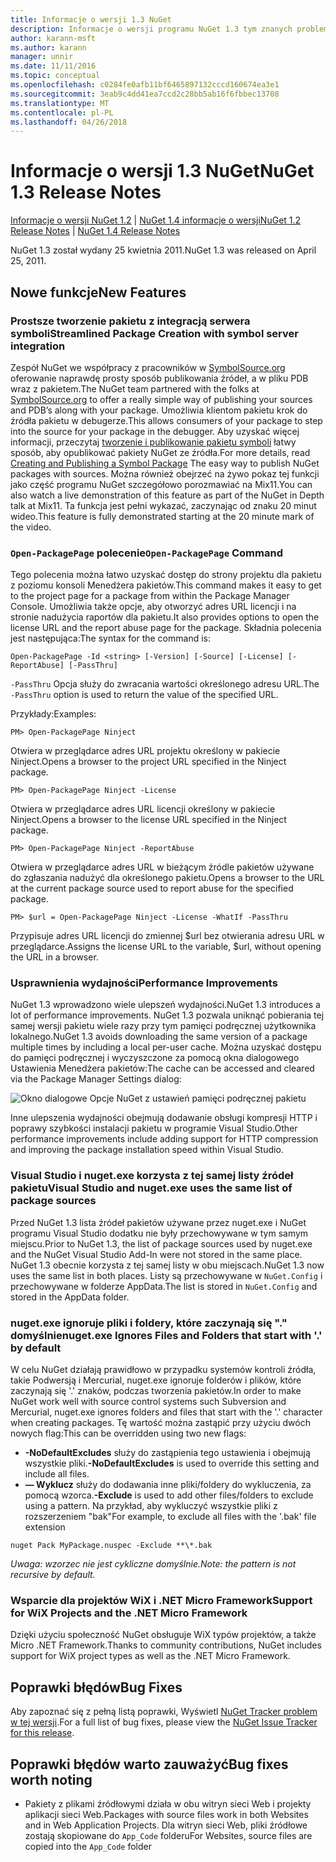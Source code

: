 ```yaml
---
title: Informacje o wersji 1.3 NuGet
description: Informacje o wersji programu NuGet 1.3 tym znanych problemów, poprawki, dodatkowe funkcje i dcr.
author: karann-msft
ms.author: karann
manager: unnir
ms.date: 11/11/2016
ms.topic: conceptual
ms.openlocfilehash: c0284fe0afb11bf6465897132cccd160674ea3e1
ms.sourcegitcommit: 3eab9c4dd41ea7ccd2c28bb5ab16f6fbbec13708
ms.translationtype: MT
ms.contentlocale: pl-PL
ms.lasthandoff: 04/26/2018
---
```

# <a name="nuget-13-release-notes"></a><span data-ttu-id="dccc2-103">Informacje o wersji 1.3 NuGet</span><span class="sxs-lookup"><span data-stu-id="dccc2-103">NuGet 1.3 Release Notes</span></span>

<span data-ttu-id="dccc2-104">[Informacje o wersji NuGet 1.2](../release-notes/nuget-1.2.md) | [NuGet 1.4 informacje o wersji](../release-notes/nuget-1.4.md)</span><span class="sxs-lookup"><span data-stu-id="dccc2-104">[NuGet 1.2 Release Notes](../release-notes/nuget-1.2.md) | [NuGet 1.4 Release Notes](../release-notes/nuget-1.4.md)</span></span>

<span data-ttu-id="dccc2-105">NuGet 1.3 został wydany 25 kwietnia 2011.</span><span class="sxs-lookup"><span data-stu-id="dccc2-105">NuGet 1.3 was released on April 25, 2011.</span></span>

## <a name="new-features"></a><span data-ttu-id="dccc2-106">Nowe funkcje</span><span class="sxs-lookup"><span data-stu-id="dccc2-106">New Features</span></span>

### <a name="streamlined-package-creation-with-symbol-server-integration"></a><span data-ttu-id="dccc2-107">Prostsze tworzenie pakietu z integracją serwera symboli</span><span class="sxs-lookup"><span data-stu-id="dccc2-107">Streamlined Package Creation with symbol server integration</span></span>

<span data-ttu-id="dccc2-108">Zespół NuGet we współpracy z pracowników w [SymbolSource.org](http://www.symbolsource.org/) oferowanie naprawdę prosty sposób publikowania źródeł, a w pliku PDB wraz z pakietem.</span><span class="sxs-lookup"><span data-stu-id="dccc2-108">The NuGet team partnered with the folks at [SymbolSource.org](http://www.symbolsource.org/) to offer a really simple way of publishing your sources and PDB’s along with your package.</span></span> <span data-ttu-id="dccc2-109">Umożliwia klientom pakietu krok do źródła pakietu w debugerze.</span><span class="sxs-lookup"><span data-stu-id="dccc2-109">This allows consumers of your package to step into the source for your package in the debugger.</span></span> <span data-ttu-id="dccc2-110">Aby uzyskać więcej informacji, przeczytaj [tworzenie i publikowanie pakietu symboli](../create-packages/symbol-packages.md) łatwy sposób, aby opublikować pakiety NuGet ze źródła.</span><span class="sxs-lookup"><span data-stu-id="dccc2-110">For more details, read [Creating and Publishing a Symbol Package](../create-packages/symbol-packages.md) The easy way to publish NuGet packages with sources.</span></span> <span data-ttu-id="dccc2-111">Można również obejrzeć na żywo pokaz tej funkcji jako część programu NuGet szczegółowo porozmawiać na Mix11.</span><span class="sxs-lookup"><span data-stu-id="dccc2-111">You can also watch a live demonstration of this feature as part of the NuGet in Depth talk at Mix11.</span></span> <span data-ttu-id="dccc2-112">Ta funkcja jest pełni wykazać, zaczynając od znaku 20 minut wideo.</span><span class="sxs-lookup"><span data-stu-id="dccc2-112">This feature is fully demonstrated starting at the 20 minute mark of the video.</span></span>

### <a name="open-packagepage-command"></a><span data-ttu-id="dccc2-113">`Open-PackagePage` polecenie</span><span class="sxs-lookup"><span data-stu-id="dccc2-113">`Open-PackagePage` Command</span></span>

<span data-ttu-id="dccc2-114">Tego polecenia można łatwo uzyskać dostęp do strony projektu dla pakietu z poziomu konsoli Menedżera pakietów.</span><span class="sxs-lookup"><span data-stu-id="dccc2-114">This command makes it easy to get to the project page for a package from within the Package Manager Console.</span></span> <span data-ttu-id="dccc2-115">Umożliwia także opcje, aby otworzyć adres URL licencji i na stronie nadużycia raportów dla pakietu.</span><span class="sxs-lookup"><span data-stu-id="dccc2-115">It also provides options to open the license URL and the report abuse page for the package.</span></span>
<span data-ttu-id="dccc2-116">Składnia polecenia jest następująca:</span><span class="sxs-lookup"><span data-stu-id="dccc2-116">The syntax for the command is:</span></span>

    Open-PackagePage -Id <string> [-Version] [-Source] [-License] [-ReportAbuse] [-PassThru]

<span data-ttu-id="dccc2-117">`-PassThru` Opcja służy do zwracania wartości określonego adresu URL.</span><span class="sxs-lookup"><span data-stu-id="dccc2-117">The `-PassThru` option is used to return the value of the specified URL.</span></span>

<span data-ttu-id="dccc2-118">Przykłady:</span><span class="sxs-lookup"><span data-stu-id="dccc2-118">Examples:</span></span>

    PM> Open-PackagePage Ninject

<span data-ttu-id="dccc2-119">Otwiera w przeglądarce adres URL projektu określony w pakiecie Ninject.</span><span class="sxs-lookup"><span data-stu-id="dccc2-119">Opens a browser to the project URL specified in the Ninject package.</span></span>

    PM> Open-PackagePage Ninject -License

<span data-ttu-id="dccc2-120">Otwiera w przeglądarce adres URL licencji określony w pakiecie Ninject.</span><span class="sxs-lookup"><span data-stu-id="dccc2-120">Opens a browser to the license URL specified in the Ninject package.</span></span>

    PM> Open-PackagePage Ninject -ReportAbuse

<span data-ttu-id="dccc2-121">Otwiera w przeglądarce adres URL w bieżącym źródle pakietów używane do zgłaszania nadużyć dla określonego pakietu.</span><span class="sxs-lookup"><span data-stu-id="dccc2-121">Opens a browser to the URL at the current package source used to report abuse for the specified package.</span></span>

    PM> $url = Open-PackagePage Ninject -License -WhatIf -PassThru

<span data-ttu-id="dccc2-122">Przypisuje adres URL licencji do zmiennej $url bez otwierania adresu URL w przeglądarce.</span><span class="sxs-lookup"><span data-stu-id="dccc2-122">Assigns the license URL to the variable, $url, without opening the URL in a browser.</span></span>

### <a name="performance-improvements"></a><span data-ttu-id="dccc2-123">Usprawnienia wydajności</span><span class="sxs-lookup"><span data-stu-id="dccc2-123">Performance Improvements</span></span>

<span data-ttu-id="dccc2-124">NuGet 1.3 wprowadzono wiele ulepszeń wydajności.</span><span class="sxs-lookup"><span data-stu-id="dccc2-124">NuGet 1.3 introduces a lot of performance improvements.</span></span> <span data-ttu-id="dccc2-125">NuGet 1.3 pozwala uniknąć pobierania tej samej wersji pakietu wiele razy przy tym pamięci podręcznej użytkownika lokalnego.</span><span class="sxs-lookup"><span data-stu-id="dccc2-125">NuGet 1.3 avoids downloading the same version of a package multiple times by including a local per-user cache.</span></span> <span data-ttu-id="dccc2-126">Można uzyskać dostępu do pamięci podręcznej i wyczyszczone za pomocą okna dialogowego Ustawienia Menedżera pakietów:</span><span class="sxs-lookup"><span data-stu-id="dccc2-126">The cache can be accessed and cleared via the Package Manager Settings dialog:</span></span>

![Okno dialogowe Opcje NuGet z ustawień pamięci podręcznej pakietu](./media/nuget-options.png)

<span data-ttu-id="dccc2-128">Inne ulepszenia wydajności obejmują dodawanie obsługi kompresji HTTP i poprawy szybkości instalacji pakietu w programie Visual Studio.</span><span class="sxs-lookup"><span data-stu-id="dccc2-128">Other performance improvements include adding support for HTTP compression and improving the package installation speed within Visual Studio.</span></span>

### <a name="visual-studio-and-nugetexe-uses-the-same-list-of-package-sources"></a><span data-ttu-id="dccc2-129">Visual Studio i nuget.exe korzysta z tej samej listy źródeł pakietu</span><span class="sxs-lookup"><span data-stu-id="dccc2-129">Visual Studio and nuget.exe uses the same list of package sources</span></span>

<span data-ttu-id="dccc2-130">Przed NuGet 1.3 lista źródeł pakietów używane przez nuget.exe i NuGet programu Visual Studio dodatku nie były przechowywane w tym samym miejscu.</span><span class="sxs-lookup"><span data-stu-id="dccc2-130">Prior to NuGet 1.3, the list of package sources used by nuget.exe and the NuGet Visual Studio Add-In were not stored in the same place.</span></span> <span data-ttu-id="dccc2-131">NuGet 1.3 obecnie korzysta z tej samej listy w obu miejscach.</span><span class="sxs-lookup"><span data-stu-id="dccc2-131">NuGet 1.3 now uses the same list in both places.</span></span> <span data-ttu-id="dccc2-132">Listy są przechowywane w `NuGet.Config` i przechowywane w folderze AppData.</span><span class="sxs-lookup"><span data-stu-id="dccc2-132">The list is stored in `NuGet.Config` and stored in the AppData folder.</span></span>

### <a name="nugetexe-ignores-files-and-folders-that-start-with--by-default"></a><span data-ttu-id="dccc2-133">nuget.exe ignoruje pliki i foldery, które zaczynają się "." domyślnie</span><span class="sxs-lookup"><span data-stu-id="dccc2-133">nuget.exe Ignores Files and Folders that start with '.' by default</span></span>

<span data-ttu-id="dccc2-134">W celu NuGet działają prawidłowo w przypadku systemów kontroli źródła, takie Podwersją i Mercurial, nuget.exe ignoruje folderów i plików, które zaczynają się '.' znaków, podczas tworzenia pakietów.</span><span class="sxs-lookup"><span data-stu-id="dccc2-134">In order to make NuGet work well with source control systems such Subversion and Mercurial, nuget.exe ignores folders and files that start with the '.' character when creating packages.</span></span> <span data-ttu-id="dccc2-135">Tę wartość można zastąpić przy użyciu dwóch nowych flag:</span><span class="sxs-lookup"><span data-stu-id="dccc2-135">This can be overridden using two new flags:</span></span>

* <span data-ttu-id="dccc2-136">__-NoDefaultExcludes__ służy do zastąpienia tego ustawienia i obejmują wszystkie pliki.</span><span class="sxs-lookup"><span data-stu-id="dccc2-136">__-NoDefaultExcludes__ is used to override this setting and include all files.</span></span>
* <span data-ttu-id="dccc2-137">__— Wyklucz__ służy do dodawania inne pliki/foldery do wykluczenia, za pomocą wzorca.</span><span class="sxs-lookup"><span data-stu-id="dccc2-137">__-Exclude__ is used to add other files/folders to exclude using a pattern.</span></span> <span data-ttu-id="dccc2-138">Na przykład, aby wykluczyć wszystkie pliki z rozszerzeniem "bak"</span><span class="sxs-lookup"><span data-stu-id="dccc2-138">For example, to exclude all files with the '.bak' file extension</span></span>

```
nuget Pack MyPackage.nuspec -Exclude **\*.bak
```  

<span data-ttu-id="dccc2-139">_Uwaga: wzorzec nie jest cykliczne domyślnie._</span><span class="sxs-lookup"><span data-stu-id="dccc2-139">_Note: the pattern is not recursive by default._</span></span>

### <a name="support-for-wix-projects-and-the-net-micro-framework"></a><span data-ttu-id="dccc2-140">Wsparcie dla projektów WiX i .NET Micro Framework</span><span class="sxs-lookup"><span data-stu-id="dccc2-140">Support for WiX Projects and the .NET Micro Framework</span></span>

<span data-ttu-id="dccc2-141">Dzięki użyciu społeczność NuGet obsługuje WiX typów projektów, a także Micro .NET Framework.</span><span class="sxs-lookup"><span data-stu-id="dccc2-141">Thanks to community contributions, NuGet includes support for WiX project types as well as the .NET Micro Framework.</span></span>

## <a name="bug-fixes"></a><span data-ttu-id="dccc2-142">Poprawki błędów</span><span class="sxs-lookup"><span data-stu-id="dccc2-142">Bug Fixes</span></span>

<span data-ttu-id="dccc2-143">Aby zapoznać się z pełną listą poprawki, Wyświetl [NuGet Tracker problem w tej wersji](http://nuget.codeplex.com/workitem/list/advanced?keyword=&status=All&type=All&priority=All&release=NuGet%201.3&assignedTo=All&component=All&sortField=LastUpdatedDate&sortDirection=Descending&page=0).</span><span class="sxs-lookup"><span data-stu-id="dccc2-143">For a full list of bug fixes, please view the [NuGet Issue Tracker for this release](http://nuget.codeplex.com/workitem/list/advanced?keyword=&status=All&type=All&priority=All&release=NuGet%201.3&assignedTo=All&component=All&sortField=LastUpdatedDate&sortDirection=Descending&page=0).</span></span>

## <a name="bug-fixes-worth-noting"></a><span data-ttu-id="dccc2-144">Poprawki błędów warto zauważyć</span><span class="sxs-lookup"><span data-stu-id="dccc2-144">Bug fixes worth noting</span></span>

* <span data-ttu-id="dccc2-145">Pakiety z plikami źródłowymi działa w obu witryn sieci Web i projekty aplikacji sieci Web.</span><span class="sxs-lookup"><span data-stu-id="dccc2-145">Packages with source files work in both Websites and in Web Application Projects.</span></span>
<span data-ttu-id="dccc2-146">Dla witryn sieci Web, pliki źródłowe zostają skopiowane do `App_Code` folderu</span><span class="sxs-lookup"><span data-stu-id="dccc2-146">For Websites, source files are copied into the `App_Code` folder</span></span>
